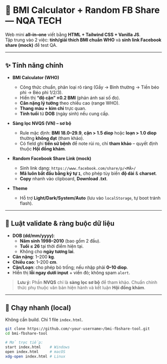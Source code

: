 # 🧮 BMI Calculator + Random FB Share — **NQA TECH**

Web mini **all–in–one** viết bằng **HTML + Tailwind CSS + Vanilla JS**.  
Tập trung vào 2 việc: **tính/giải thích BMI chuẩn WHO** và **sinh link Facebook share (mock)** để test QA.

---

## ✨ Tính năng chính

- **BMI Calculator (WHO)**
  - Công thức chuẩn, phân loại rõ ràng (Gầy → Bình thường → Tiền béo phì → Béo phì 1/2/3).
  - Hiển thị **“độ cận” ±0.2 BMI** (phản ánh sai số đo).
  - **Cân nặng lý tưởng** theo chiều cao (range WHO).
  - **Thang màu + kim chỉ** trực quan.
  - **Tính tuổi** từ **DOB** (ngày sinh) nếu cung cấp.

- **Sàng lọc NVQS (VN) – sơ bộ**
  - Rule mặc định: **BMI 18.0–29.9**, **cận > 1.5 diop** hoặc **loạn > 1.0 diop** thường **không đạt** (tham khảo).
  - Có field ghi **tiền sử bệnh** để note rủi ro, chỉ **tham khảo** – quyết định thuộc **Hội đồng khám**.

- **Random Facebook Share Link (mock)**
  - Sinh link dạng: `https://www.facebook.com/share/p/<MÃ>/`
  - **Mã luôn bắt đầu bằng ký tự `1`**, cho phép tùy biến **độ dài** & **charset**.
  - **Copy** nhanh vào clipboard, **Download .txt**.

- **Theme**
  - Hỗ trợ **Light/Dark/System/Auto** (lưu vào `localStorage`, tự boot tránh flash).

---

## 🧩 Luật validate & ràng buộc dữ liệu

- **DOB (dd/mm/yyyy)**:
  - **Năm sinh 1998–2010** (bao gồm 2 đầu).
  - **Tuổi ≤ 26** tại thời điểm hiện tại.
  - Không cho **ngày tương lai**.
- **Cân nặng**: 1–200 **kg**.
- **Chiều cao**: 1–200 **cm**.
- **Cận/Loạn**: cho phép bỏ trống; nếu nhập phải **0–10 diop**.
- Hiển thị **lỗi ngay dưới input** + viền đỏ; không spam `alert`.

> **Lưu ý:** Phần **NVQS** chỉ là **sàng lọc sơ bộ** để tham khảo. Chuẩn chính thức phụ thuộc văn bản hiện hành và kết luận **Hội đồng khám**.

---

## 🚀 Chạy nhanh (local)

Không cần build. Chỉ 1 file `index.html`.

```bash
git clone https://github.com/<your-username>/bmi-fbshare-tool.git
cd bmi-fbshare-tool

# Mở trực tiếp:
start index.html    # Windows
open index.html     # macOS
xdg-open index.html # Linux
